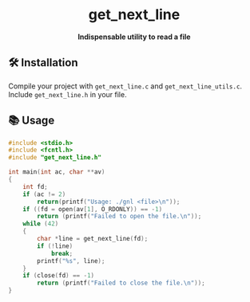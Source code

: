<div align="center">
  <h1>get_next_line</h1>
  <b>Indispensable utility to read a file</b>
</div>

## 🛠️ Installation

Compile your project with `get_next_line.c` and `get_next_line_utils.c`.
Include `get_next_line.h` in your file.

## 📚 Usage

```c
#include <stdio.h>
#include <fcntl.h>
#include "get_next_line.h"

int main(int ac, char **av)
{
	int fd;
	if (ac != 2)
		return(printf("Usage: ./gnl <file>\n"));
	if ((fd = open(av[1], O_RDONLY)) == -1)
		return (printf("Failed to open the file.\n"));
	while (42)
	{
		char *line = get_next_line(fd);
		if (!line)
			break;
		printf("%s", line);
	}
	if (close(fd) == -1)
		return (printf("Failed to close the file.\n"));
}
```
